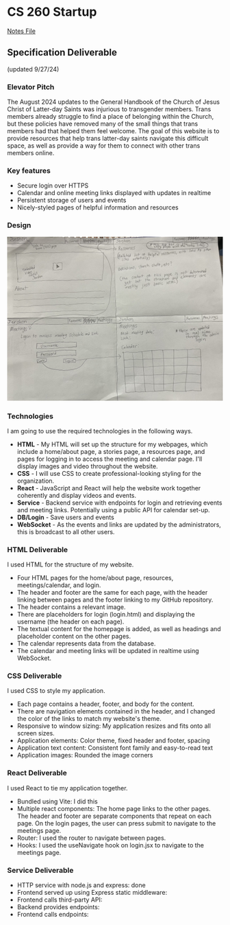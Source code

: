 # CS 260 Startup
[Notes File](notes.md)

## Specification Deliverable
(updated 9/27/24)
### Elevator Pitch
The August 2024 updates to the General Handbook of the Church of Jesus Christ of Latter-day Saints was injurious to transgender members. Trans members already struggle to find a place of belonging within the Church, but these policies have removed many of the small things that trans members had that helped them feel welcome. The goal of this website is to provide resources that help trans latter-day saints navigate this difficult space, as well as provide a way for them to connect with other trans members online.

### Key features
- Secure login over HTTPS
- Calendar and online meeting links displayed with updates in realtime
- Persistent storage of users and events
- Nicely-styled pages of helpful information and resources
### Design
![A picture of my website](./IMG_3418.jpg)
### Technologies
I am going to use the required technologies in the following ways.
- **HTML** - My HTML will set up the structure for my webpages, which include a home/about page, a stories page, a resources page, and pages for logging in to access the meeting and calendar page. I'll display images and video throughout the website.
- **CSS** - I will use CSS to create professional-looking styling for the organization.
- **React** - JavaScript and React will help the website work together coherently and display videos and events.
- **Service** - Backend service with endpoints for login and retrieving events and meeting links. Potentially using a public API for calendar set-up.
- **DB/Login** - Save users and events
- **WebSocket** - As the events and links are updated by the administrators, this is broadcast to all other users.

### HTML Deliverable
I used HTML for the structure of my website.
- Four HTML pages for the home/about page, resources, meetings/calendar, and login.
- The header and footer are the same for each page, with the header linking between pages and the footer linking to my GitHub repository.
- The header contains a relevant image.
- There are placeholders for login (login.html) and displaying the username (the header on each page).
- The textual content for the homepage is added, as well as headings and placeholder content on the other pages.
- The calendar represents data from the database.
- The calendar and meeting links will be updated in realtime using WebSocket.

### CSS Deliverable
I used CSS to style my application.
- Each page contains a header, footer, and body for the content.
- There are navigation elements contained in the header, and I changed the color of the links to match my website's theme.
- Responsive to window sizing: My application resizes and fits onto all screen sizes.
- Application elements: Color theme, fixed header and footer, spacing
- Application text content: Consistent font family and easy-to-read text
- Application images: Rounded the image corners

### React Deliverable
I used React to tie my application together.
- Bundled using Vite: I did this
- Multiple react components: The home page links to the other pages. The header and footer are separate components that repeat on each page. On the login pages, the user can press submit to navigate to the meetings page.
- Router: I used the router to navigate between pages.
- Hooks: I used the useNavigate hook on login.jsx to navigate to the meetings page.

### Service Deliverable
- HTTP service with node.js and express: done
- Frontend served up using Express static middleware: 
- Frontend calls third-party API:
- Backend provides endpoints:
- Frontend calls endpoints: 